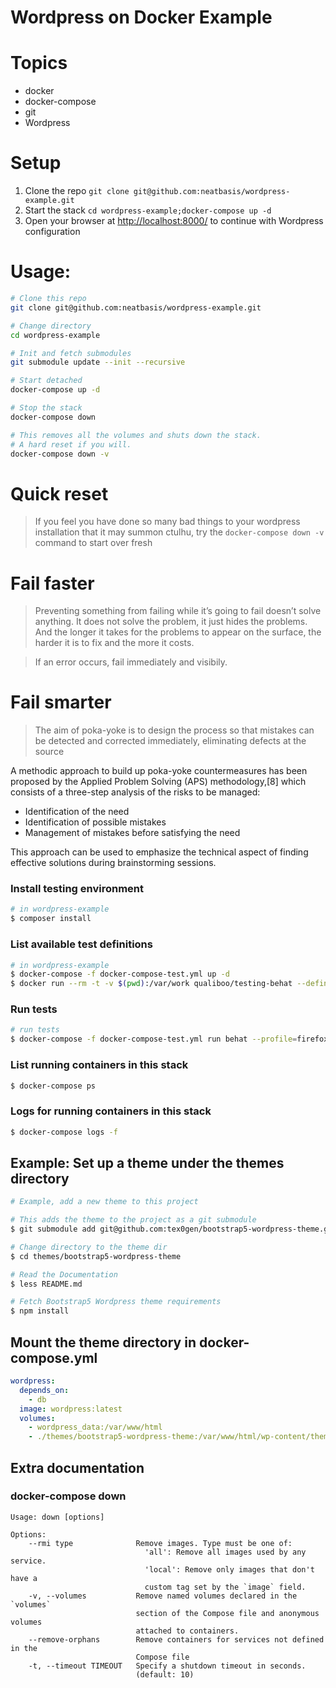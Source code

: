 # Wordpress on Docker Example

# Topics
- docker
- docker-compose
- git
- Wordpress

# Setup

1. Clone the repo ```git clone git@github.com:neatbasis/wordpress-example.git```
2. Start the stack ```cd wordpress-example;docker-compose up -d```
3. Open your browser at [http://localhost:8000/](http://localhost:8000/) to continue with Wordpress configuration

# Usage:

```bash
# Clone this repo
git clone git@github.com:neatbasis/wordpress-example.git

# Change directory
cd wordpress-example

# Init and fetch submodules
git submodule update --init --recursive

# Start detached
docker-compose up -d

# Stop the stack
docker-compose down

# This removes all the volumes and shuts down the stack.
# A hard reset if you will.
docker-compose down -v

```

# Quick reset

> If you feel you have done so many bad things
>  to your wordpress installation that it may summon ctulhu, try the ```docker-compose down -v``` command to start over fresh

# Fail faster

> Preventing something from failing while it’s going to fail doesn’t solve anything. It does not solve the problem, it just hides the problems. And the longer it takes for the problems to appear on the surface, the harder it is to fix and the more it costs.

> If an error occurs, fail immediately and visibily.
>

# Fail smarter

> The aim of poka-yoke is to design the process so that mistakes can be detected and corrected immediately, eliminating defects at the source

A methodic approach to build up poka-yoke countermeasures has been proposed by the Applied Problem Solving (APS) methodology,[8] which consists of a three-step analysis of the risks to be managed:

- Identification of the need
- Identification of possible mistakes
- Management of mistakes before satisfying the need

This approach can be used to emphasize the technical aspect of finding effective solutions during brainstorming sessions.

### Install testing environment

```bash
# in wordpress-example
$ composer install
```

### List available test definitions

```bash
# in wordpress-example
$ docker-compose -f docker-compose-test.yml up -d
$ docker run --rm -t -v $(pwd):/var/work qualiboo/testing-behat --definitions=i
```

### Run tests

```bash
# run tests
$ docker-compose -f docker-compose-test.yml run behat --profile=firefox
```

### List running containers in this stack
```bash
$ docker-compose ps
```

### Logs for running containers in this stack

```bash
$ docker-compose logs -f
```

## Example: Set up a theme under the themes directory

```bash
# Example, add a new theme to this project

# This adds the theme to the project as a git submodule
$ git submodule add git@github.com:tex0gen/bootstrap5-wordpress-theme.git themes/bootstrap5-wordpress-theme

# Change directory to the theme dir
$ cd themes/bootstrap5-wordpress-theme

# Read the Documentation
$ less README.md

# Fetch Bootstrap5 Wordpress theme requirements
$ npm install
```

## Mount the theme directory in docker-compose.yml


```yaml
wordpress:
  depends_on:
    - db
  image: wordpress:latest
  volumes:
    - wordpress_data:/var/www/html
    - ./themes/bootstrap5-wordpress-theme:/var/www/html/wp-content/themes/bootstrap5-wordpress-theme

```

## Extra documentation

### docker-compose down

```
Usage: down [options]

Options:
    --rmi type              Remove images. Type must be one of:
                              'all': Remove all images used by any service.
                              'local': Remove only images that don't have a
                              custom tag set by the `image` field.
    -v, --volumes           Remove named volumes declared in the `volumes`
                            section of the Compose file and anonymous volumes
                            attached to containers.
    --remove-orphans        Remove containers for services not defined in the
                            Compose file
    -t, --timeout TIMEOUT   Specify a shutdown timeout in seconds.
                            (default: 10)
```
